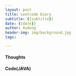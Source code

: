 ```yaml
---
layout: post
title: Leetcode Diary
subtitle: {{subtitle}}
date: {{date}}
author: Xudong
header-img: img/background.jpg
tags: 

---
```



#### Thoughts


#### Code(JAVA)

```java

```


<script type="text/javascript" src="https://xudongliuharold.github.io/js/latex-math.js?config=default"></script>
